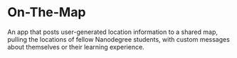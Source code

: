 # On-The-Map

An app that posts user-generated location information to a shared map, pulling the locations of fellow Nanodegree students, with custom messages about themselves or their learning experience.
